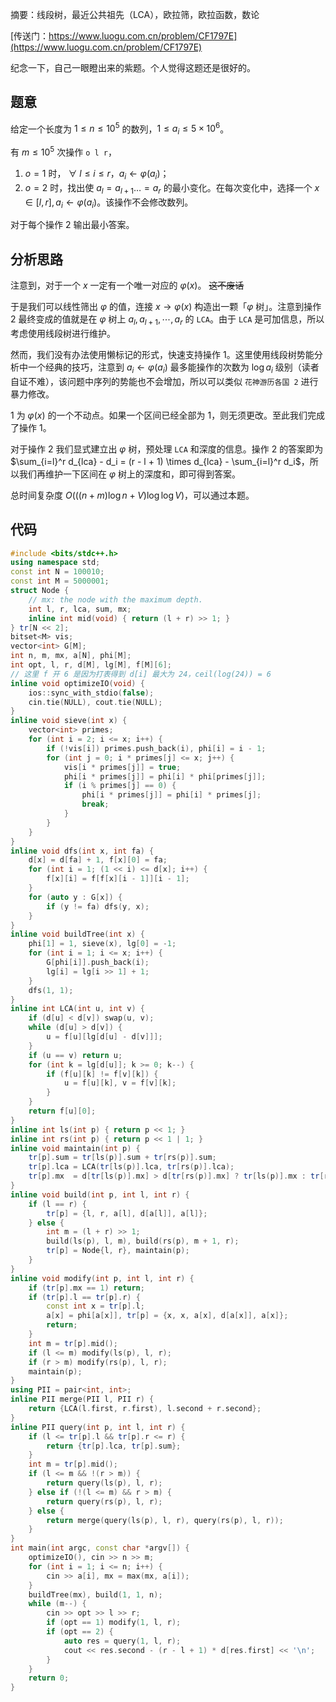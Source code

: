 摘要：线段树，最近公共祖先（LCA），欧拉筛，欧拉函数，数论

[传送门：https://www.luogu.com.cn/problem/CF1797E](https://www.luogu.com.cn/problem/CF1797E)

纪念一下，自己一眼瞪出来的紫题。个人觉得这题还是很好的。

## 题意

给定一个长度为 $1\le n\le 10^5$ 的数列，$1\le a_i\le 5\times 10^6$。

有 $m\le 10^5$ 次操作 `o l r`，

1. $o=1$ 时， $\forall\ l\le i\le r$，$a_i\gets\varphi(a_i)$；
2. $o=2$ 时，找出使 $a_l=a_{l+1}\dots=a_r$ 的最小变化。在每次变化中，选择一个 $x\in[l,r],a_i\gets \varphi(a_i)$。该操作不会修改数列。

对于每个操作 $2$ 输出最小答案。

## 分析思路

注意到，对于一个 $x$ 一定有一个唯一对应的 $\varphi(x)$。 ~~这不废话~~ 

于是我们可以线性筛出 $\varphi$ 的值，连接 $x \to \varphi(x)$ 构造出一颗「$\varphi$ 树」。注意到操作 $2$ 最终变成的值就是在 $\varphi$ 树上 $a_l, a_{l + 1}, \cdots, a_r$ 的 `LCA`。由于 `LCA` 是可加信息，所以考虑使用线段树进行维护。

然而，我们没有办法使用懒标记的形式，快速支持操作 $1$。这里使用线段树势能分析中一个经典的技巧，注意到 $a_i\gets\varphi(a_i)$ 最多能操作的次数为 $\log a_i$ 级别（读者自证不难），该问题中序列的势能也不会增加，所以可以类似 `花神游历各国 2` 进行暴力修改。

$1$ 为 $\varphi(x)$ 的一个不动点。如果一个区间已经全部为 $1$，则无须更改。至此我们完成了操作 $1$。

对于操作 $2$ 我们显式建立出 $\varphi$ 树，预处理 `LCA` 和深度的信息。操作 $2$ 的答案即为 $\sum_{i=l}^r d_{lca} - d_i = (r - l + 1) \times d_{lca} - \sum_{i=l}^r d_i$，所以我们再维护一下区间在 $\varphi$ 树上的深度和，即可得到答案。

总时间复杂度 $O\left(((n + m) \log n + V) \log \log V\right)$，可以通过本题。

## 代码

```cpp
#include <bits/stdc++.h>
using namespace std;
const int N = 100010;
const int M = 5000001;
struct Node {
    // mx: the node with the maximum depth.
    int l, r, lca, sum, mx;
    inline int mid(void) { return (l + r) >> 1; }
} tr[N << 2];
bitset<M> vis;
vector<int> G[M];
int n, m, mx, a[N], phi[M];
int opt, l, r, d[M], lg[M], f[M][6]; 
// 这里 f 开 6 是因为打表得到 d[i] 最大为 24，ceil(log(24)) = 6
inline void optimizeIO(void) {
    ios::sync_with_stdio(false);
    cin.tie(NULL), cout.tie(NULL);
}
inline void sieve(int x) {
    vector<int> primes;
    for (int i = 2; i <= x; i++) {
        if (!vis[i]) primes.push_back(i), phi[i] = i - 1;
        for (int j = 0; i * primes[j] <= x; j++) {
            vis[i * primes[j]] = true;
            phi[i * primes[j]] = phi[i] * phi[primes[j]];
            if (i % primes[j] == 0) {
                phi[i * primes[j]] = phi[i] * primes[j];
                break;
            }
        }
    }
}
inline void dfs(int x, int fa) {
    d[x] = d[fa] + 1, f[x][0] = fa;
    for (int i = 1; (1 << i) <= d[x]; i++) {
        f[x][i] = f[f[x][i - 1]][i - 1];
    }
    for (auto y : G[x]) {
        if (y != fa) dfs(y, x);
    }
}
inline void buildTree(int x) {
    phi[1] = 1, sieve(x), lg[0] = -1;
    for (int i = 1; i <= x; i++) {
        G[phi[i]].push_back(i);
        lg[i] = lg[i >> 1] + 1;
    }
    dfs(1, 1);
}
inline int LCA(int u, int v) {
    if (d[u] < d[v]) swap(u, v);
    while (d[u] > d[v]) {
        u = f[u][lg[d[u] - d[v]]];
    }
    if (u == v) return u;
    for (int k = lg[d[u]]; k >= 0; k--) {
        if (f[u][k] != f[v][k]) {
            u = f[u][k], v = f[v][k];
        }
    }
    return f[u][0];
}
inline int ls(int p) { return p << 1; }
inline int rs(int p) { return p << 1 | 1; }
inline void maintain(int p) {
    tr[p].sum = tr[ls(p)].sum + tr[rs(p)].sum;
    tr[p].lca = LCA(tr[ls(p)].lca, tr[rs(p)].lca);
    tr[p].mx  = d[tr[ls(p)].mx] > d[tr[rs(p)].mx] ? tr[ls(p)].mx : tr[rs(p)].mx;
}
inline void build(int p, int l, int r) {
    if (l == r) {
        tr[p] = {l, r, a[l], d[a[l]], a[l]};
    } else {
        int m = (l + r) >> 1;
        build(ls(p), l, m), build(rs(p), m + 1, r);
        tr[p] = Node{l, r}, maintain(p);
    }
}
inline void modify(int p, int l, int r) {
    if (tr[p].mx == 1) return;
    if (tr[p].l == tr[p].r) {
        const int x = tr[p].l;
        a[x] = phi[a[x]], tr[p] = {x, x, a[x], d[a[x]], a[x]};
        return;
    }
    int m = tr[p].mid();
    if (l <= m) modify(ls(p), l, r);
    if (r > m) modify(rs(p), l, r);
    maintain(p);
}
using PII = pair<int, int>;
inline PII merge(PII l, PII r) {
    return {LCA(l.first, r.first), l.second + r.second};
}
inline PII query(int p, int l, int r) {
    if (l <= tr[p].l && tr[p].r <= r) {
        return {tr[p].lca, tr[p].sum};
    }
    int m = tr[p].mid();
    if (l <= m && !(r > m)) {
        return query(ls(p), l, r);
    } else if (!(l <= m) && r > m) {
        return query(rs(p), l, r);
    } else {
        return merge(query(ls(p), l, r), query(rs(p), l, r));
    }
}
int main(int argc, const char *argv[]) {
    optimizeIO(), cin >> n >> m;
    for (int i = 1; i <= n; i++) {
        cin >> a[i], mx = max(mx, a[i]);
    }
    buildTree(mx), build(1, 1, n);
    while (m--) {
        cin >> opt >> l >> r;
        if (opt == 1) modify(1, l, r);
        if (opt == 2) {
            auto res = query(1, l, r);
            cout << res.second - (r - l + 1) * d[res.first] << '\n';
        }
    }
    return 0;
}

```
